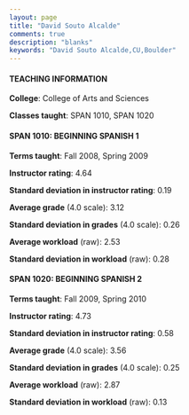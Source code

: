 ```yaml
---
layout: page
title: "David Souto Alcalde" 
comments: true
description: "blanks"
keywords: "David Souto Alcalde,CU,Boulder"
---
```

<head>
<script src="https://ajax.googleapis.com/ajax/libs/jquery/2.1.3/jquery.min.js"></script>
<script src="https://dl.dropboxusercontent.com/s/pc42nxpaw1ea4o9/highcharts.js?dl=0"></script>
<!-- <script src="../assets/js/highcharts.js"></script> -->
<style type="text/css">@font-face {
	font-family: "Bebas Neue";
	src: url(https://www.filehosting.org/file/details/544349/BebasNeue Regular.otf) format("opentype");
	}
	h1.Bebas { 
		font-family: "Bebas Neue", Verdana, Tahoma;
	}
</style>
</head>
	   
#### TEACHING INFORMATION

**College**: College of Arts and Sciences

**Classes taught**: SPAN 1010, SPAN 1020

#### SPAN 1010: BEGINNING SPANISH 1

**Terms taught**: Fall 2008, Spring 2009

**Instructor rating**: 4.64

**Standard deviation in instructor rating**: 0.19

**Average grade** (4.0 scale): 3.12

**Standard deviation in grades** (4.0 scale): 0.26

**Average workload** (raw): 2.53

**Standard deviation in workload** (raw): 0.28

#### SPAN 1020: BEGINNING SPANISH 2

**Terms taught**: Fall 2009, Spring 2010

**Instructor rating**: 4.73

**Standard deviation in instructor rating**: 0.58

**Average grade** (4.0 scale): 3.56

**Standard deviation in grades** (4.0 scale): 0.25

**Average workload** (raw): 2.87

**Standard deviation in workload** (raw): 0.13

